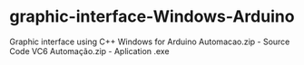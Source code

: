 # graphic-interface-Windows-Arduino
Graphic interface using C++ Windows for Arduino
Automacao.zip    -    Source Code VC6 
Automação.zip    -    Aplication .exe
